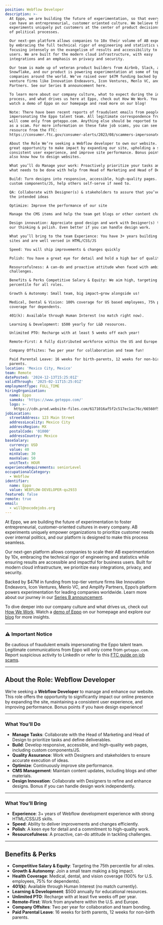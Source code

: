 ```yaml
---
position: Webflow Developer
description: >-
  At Eppo, we are building the future of experimentation, so that every company
  can have an entrepreneurial, customer oriented culture. We believe that AB
  experiments uniquely put customers at the center of product decisions instead
  of political processes.

  Our next-gen platform allows companies to 10x their volume of AB experiments
  by embracing the full technical rigor of engineering and statistics while
  focusing intensely on the evangelism of results and accessibility to business
  users. We are built for the modern cloud infrastructure, with easy
  integrations and an emphasis on privacy and security.

  Our team is made up of veteran product builders from Airbnb, Slack, and
  Snowflake, and our product is powering experimentation at some of top
  companies around the world. We’ve raised over $47M funding backed by top-tier
  venture firms like Innovation Endeavors, Icon Ventures, Menlo VC, and Amplify
  Partners. See our Series B announcement here.

  To learn more about our company culture, what to expect during the interview
  process, and what drives us here at Eppo, check out How We Work. You can also
  watch a demo of Eppo on our homepage and read more on our blog!

  Note: There have been recent reports of fraudulent emails from people
  impersonating the Eppo talent team. All legitimate correspondence from Eppo
  will come only from geteppo.com. Anything else should be reported to LinkedIn
  as a scam. For more information on these fake job scams, you can see this
  resource from the FTC:
  https://consumer.ftc.gov/consumer-alerts/2023/08/scammers-impersonate-well-known-companies-recruit-fake-jobs-linkedin-and-other-job-platforms

  About the Role We’re seeking a Webflow developer to own our website. It’s a
  great opportunity to make impact by expanding our site, upholding a strong &
  consistent user experience, and improve site performance. Bonus points if you
  also know how to design websites.

  What you’ll do Manage your work: Proactively prioritize your tasks and define
  what needs to be done with help from Head of Marketing and Head of Design

  Build: Turn designs into responsive, accessible, high-quality pages. Build
  custom components/JS, help others self-serve if need to.

  QA: Collaborate with Designer(s) & stakeholders to assure that you’ve built to
  the intended ideas

  Optimize: Improve the performance of our site

  Manage the CMS items and help the team get blogs or other content changed

  Design innovation: Appreciate good design and work with Designer(s) to push
  our thinking & polish. Even better if you can handle design work.

  What you’ll bring to the team Experience: You have 3+ years building Webflow
  sites and are well versed in HTML/CSS/JS

  Speed: You will ship improvements & changes quickly

  Polish: You have a great eye for detail and hold a high bar of quality

  Resourcefulness: A can-do and proactive attitude when faced with ambiguous
  challenges.

  Benefits & Perks Competitive Salary & Equity: We aim high, targeting the 75th
  percentile for all roles.

  Growth & Autonomy: Small team, big impact—grow alongside us!

  Medical, Dental & Vision: 100% coverage for US based employees, 75% premium
  coverage for dependents.

  401(k): Available through Human Interest (no match right now).

  Learning & Development: $500 yearly for L&D resources.

  Unlimited PTO: Recharge with at least 5 weeks off each year!

  Remote-First: A fully distributed workforce within the US and Europe.

  Company Offsites: Two per year for collaboration and team fun!

  Paid Parental Leave: 16 weeks for birth-parents, 12 weeks for non-birth
  parents.
location: 'Mexico City, Mexico'
team: Remote
datePosted: '2024-12-13T15:25:01Z'
validThrough: '2025-02-11T15:25:01Z'
employmentType: FULL_TIME
hiringOrganization:
  name: Eppo
  sameAs: 'https://www.geteppo.com/'
  logo: >-
    https://cdn.prod.website-files.com/6171016af5f2c517ec1ac76c/66560f5252e5a5a68f9c0d29_eppo-logo.svg
jobLocation:
  streetAddress: 123 Main Street
  addressLocality: Mexico City
  addressRegion: MX
  postalCode: '01000'
  addressCountry: Mexico
baseSalary:
  currency: USD
  value: 40
  minValue: 30
  maxValue: 50
  unitText: HOUR
experienceRequirements: seniorLevel
occupationalCategory:
  - Webflow
identifier:
  name: Eppo
  value: WEBFLOW-DEVELOPER-qu2933
featured: false
remote: true
email:
  - will@nocodejobs.org
---
```



At Eppo, we are building the future of experimentation to foster entrepreneurial, customer-oriented cultures in every company. AB experiments uniquely empower organizations to prioritize customer needs over internal politics, and our platform is designed to make this process seamless.  

Our next-gen platform allows companies to scale their AB experimentation by 10x, embracing the technical rigor of engineering and statistics while ensuring results are accessible and impactful for business users. Built for modern cloud infrastructure, we prioritize easy integrations, privacy, and security.  

Backed by $47M in funding from top-tier venture firms like Innovation Endeavors, Icon Ventures, Menlo VC, and Amplify Partners, Eppo’s platform powers experimentation for leading companies worldwide. Learn more about our journey in our [Series B announcement](#).  

To dive deeper into our company culture and what drives us, check out [How We Work](#). Watch a [demo of Eppo](#) on our homepage and explore our [blog](#) for more insights.  

---

### ⚠️ **Important Notice**  
Be cautious of fraudulent emails impersonating the Eppo talent team. Legitimate communications from Eppo will only come from `geteppo.com`. Report suspicious activity to LinkedIn or refer to this [FTC guide on job scams](https://consumer.ftc.gov/consumer-alerts/2023/08/scammers-impersonate-well-known-companies-recruit-fake-jobs-linkedin-and-other-job-platforms).  

---

## About the Role: Webflow Developer  

We’re seeking a **Webflow Developer** to manage and enhance our website. This role offers the opportunity to significantly impact our online presence by expanding the site, maintaining a consistent user experience, and improving performance. Bonus points if you have design experience!  

---

### What You’ll Do  

- **Manage Tasks**: Collaborate with the Head of Marketing and Head of Design to prioritize tasks and define deliverables.  
- **Build**: Develop responsive, accessible, and high-quality web pages, including custom components/JS.  
- **Quality Assurance**: Work with Designers and stakeholders to ensure accurate execution of ideas.  
- **Optimize**: Continuously improve site performance.  
- **CMS Management**: Maintain content updates, including blogs and other materials.  
- **Design Innovation**: Collaborate with Designers to refine and enhance designs. Bonus if you can handle design work independently.  

---

### What You’ll Bring  

- **Experience**: 3+ years of Webflow development experience with strong HTML/CSS/JS skills.  
- **Speed**: Ability to deliver improvements and changes efficiently.  
- **Polish**: A keen eye for detail and a commitment to high-quality work.  
- **Resourcefulness**: A proactive, can-do attitude in tackling challenges.  

---

## Benefits & Perks  

- **Competitive Salary & Equity**: Targeting the 75th percentile for all roles.  
- **Growth & Autonomy**: Join a small team making a big impact.  
- **Health Coverage**: Medical, dental, and vision coverage (100% for U.S. employees, 75% for dependents).  
- **401(k)**: Available through Human Interest (no match currently).  
- **Learning & Development**: $500 annually for educational resources.  
- **Unlimited PTO**: Recharge with at least five weeks off per year.  
- **Remote-First**: Work from anywhere within the U.S. and Europe.  
- **Company Offsites**: Two per year for collaboration and team bonding.  
- **Paid Parental Leave**: 16 weeks for birth parents, 12 weeks for non-birth parents.  
